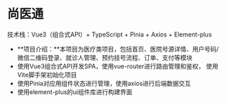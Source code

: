 # 尚医通

技术栈：Vue3（组合式API）+ TypeScript + Pinia + Axios + Element-plus

- **项目介绍：**本项目为医疗类项目，包括首页、医院号源详情、用户号码/微信二维码登录、就诊人管理、预约挂号流程、订单、支付等模块
- 使用Vue3组合式API开发SPA，使用vue-router进行路由管理和鉴权， 使用Vite脚手架初始化项目
- 使用Pinia对应用组件状态进行管理，使用axios进行后端数据交互
- 使用element-plus的ui组件库进行构建界面
